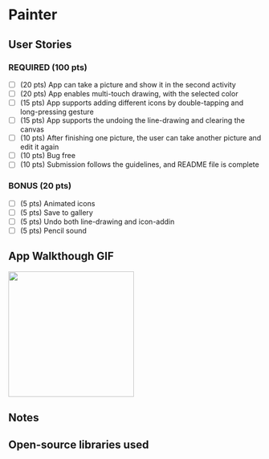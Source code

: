 # Painter



## User Stories


### REQUIRED (100 pts)
- [ ] (20 pts) App can take a picture and show it in the second activity 
- [ ] (20 pts) App enables multi-touch drawing, with the selected color
- [ ] (15 pts) App supports adding different icons by double-tapping and long-pressing gesture
- [ ] (15 pts) App supports the undoing the line-drawing and clearing the canvas
- [ ] (10 pts) After finishing one picture, the user can take another picture and edit it again
- [ ] (10 pts) Bug free
- [ ] (10 pts) Submission follows the guidelines, and README file is complete

### BONUS (20 pts)

- [ ] (5 pts) Animated icons
- [ ] (5 pts) Save to gallery
- [ ] (5 pts) Undo both line-drawing and icon-addin
- [ ] (5 pts) Pencil sound

## App Walkthough GIF


<img src="YOUR_GIF_URL_HERE" width=250><br>

## Notes


## Open-source libraries used


